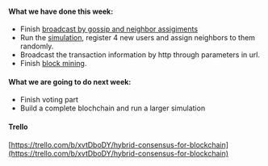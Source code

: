 #### What we have done this week:
- Finish [broadcast by gossip and neighbor assigiments](https://github.com/ecs251-w19-ucdavis/Blockchain/blob/master/Node.py)
- Run the [simulation](https://github.com/ecs251-w19-ucdavis/Blockchain/blob/master/Simulation.py), register 4 new users and assign neighbors to them randomly.
- Broadcast the transaction information by http through parameters in url.
- Finish [block mining](https://github.com/ecs251-w19-ucdavis/Blockchain/blob/master/Node.py).

#### What we are going to do next week:
- Finish voting part
- Build a complete blochchain and run a larger simulation

#### Trello
[https://trello.com/b/xvtDboDY/hybrid-consensus-for-blockchain](https://trello.com/b/xvtDboDY/hybrid-consensus-for-blockchain)
